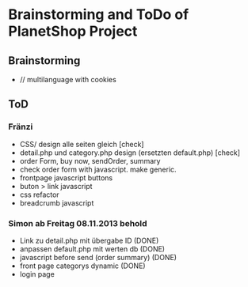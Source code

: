 # Brainstorming and ToDo of PlanetShop Project

## Brainstorming
 
  * // multilanguage with cookies 


## ToD

### Fränzi
 * CSS/ design alle seiten gleich [check]
 * detail.php und category.php design (ersetzten default.php) [check]
 * order Form, buy now, sendOrder, summary
 * check order form with javascript. make generic.
 * frontpage javascript buttons
 * buton > link javascript
 * css refactor
 * breadcrumb javascript
 

### Simon ab Freitag 08.11.2013 behold
 *  Link zu detail.php mit übergabe ID (DONE) 
 *  anpassen default.php mit werten db (DONE)
 *  javascript before send (order summary) (DONE)
 *  front page categorys dynamic (DONE)
 *  login page
